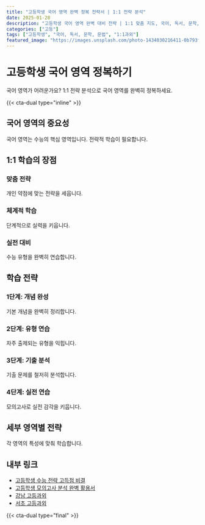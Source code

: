 ```yaml
---
title: "고등학생 국어 영역 완벽 정복 전략서 | 1:1 전략 분석"
date: 2025-01-28
description: "고등학생 국어 영역 완벽 대비 전략 | 1:1 맞춤 지도, 국어, 독서, 문학, 문법 [2025년]"
categories: ["고등"]
tags: ["고등학생", "국어, 독서, 문학, 문법", "1:1과외"]
featured_image: "https://images.unsplash.com/photo-1434030216411-0b793f4b4173?w=1200&h=630&fit=crop"
---
```


# 고등학생 국어 영역 정복하기

국어 영역가 어려운가요? 1:1 전략 분석으로 국어 영역를 완벽히 정복하세요.

{{< cta-dual type="inline" >}}

## 국어 영역의 중요성

국어 영역는 수능의 핵심 영역입니다. 전략적 학습이 필요합니다.

## 1:1 학습의 장점

### 맞춤 전략
개인 약점에 맞는 전략을 세웁니다.

### 체계적 학습
단계적으로 실력을 키웁니다.

### 실전 대비
수능 유형을 완벽히 연습합니다.

## 학습 전략

### 1단계: 개념 완성
기본 개념을 완벽히 정리합니다.

### 2단계: 유형 연습
자주 출제되는 유형을 익힙니다.

### 3단계: 기출 분석
기출 문제를 철저히 분석합니다.

### 4단계: 실전 연습
모의고사로 실전 감각을 키웁니다.

## 세부 영역별 전략

각 영역의 특성에 맞춰 학습합니다.

## 내부 링크
- [고등학생 수능 전략 고득점 비결](../../high/high-suneung-strategy/)
- [고등학생 모의고사 분석 완벽 활용서](../../high/high-mock-exam/)
- [강남 고등과외](../../local/gangnam-high/)
- [서초 고등과외](../../local/seocho-high/)

{{< cta-dual type="final" >}}
